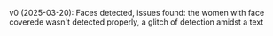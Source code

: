 v0 (2025-03-20): Faces detected, issues found: the women with face coverede wasn't detected properly, a glitch of detection amidst a text